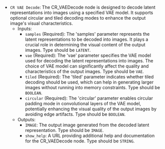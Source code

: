 - `CR VAE Decode`: The CR_VAEDecode node is designed to decode latent representations into images using a specified VAE model. It supports optional circular and tiled decoding modes to enhance the output image's visual characteristics.
    - Inputs:
        - `samples` (Required): The 'samples' parameter represents the latent representations to be decoded into images. It plays a crucial role in determining the visual content of the output images. Type should be `LATENT`.
        - `vae` (Required): The 'vae' parameter specifies the VAE model used for decoding the latent representations into images. The choice of VAE model can significantly affect the quality and characteristics of the output images. Type should be `VAE`.
        - `tiled` (Required): The 'tiled' parameter indicates whether tiled decoding should be used, which can help in generating larger images without running into memory constraints. Type should be `BOOLEAN`.
        - `circular` (Required): The 'circular' parameter enables circular padding mode in convolutional layers of the VAE model, potentially enhancing the visual quality of the output images by avoiding edge artifacts. Type should be `BOOLEAN`.
    - Outputs:
        - `IMAGE`: The output image generated from the decoded latent representation. Type should be `IMAGE`.
        - `show_help`: A URL providing additional help and documentation for the CR_VAEDecode node. Type should be `STRING`.
